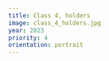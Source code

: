 ```yaml
---
title: Class 4, holders
image: class_4_holders.jpg
year: 2023
priority: 4
orientation: portrait
---
```

